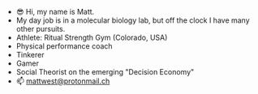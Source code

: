 - 😎 Hi, my name is Matt.
- My day job is in a molecular biology lab, but off the clock I have many other pursuits.
-   Athlete: Ritual Strength Gym (Colorado, USA)
-   Physical performance coach
-   Tinkerer
-   Gamer
-   Social Theorist on the emerging "Decision Economy"
- 📫 mattwest@protonmail.ch

<!---
matty-west/matty-west is a ✨ special ✨ repository because its `README.md` (this file) appears on your GitHub profile.
You can click the Preview link to take a look at your changes.
--->
